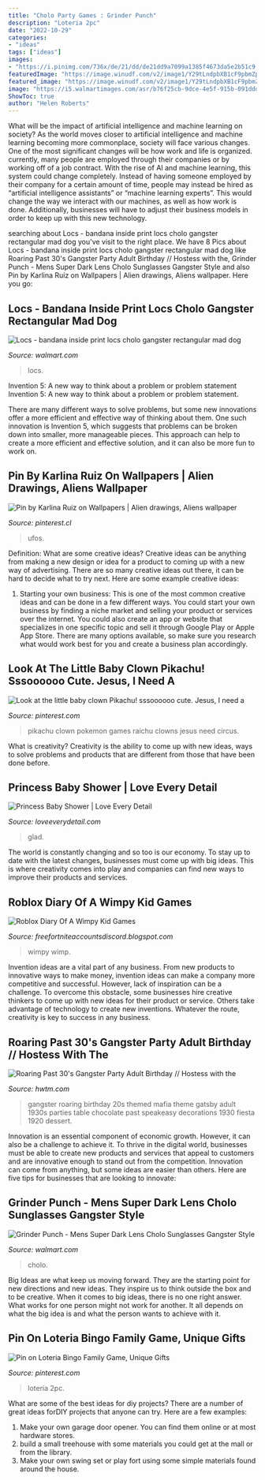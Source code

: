 ```yaml
---
title: "Cholo Party Games : Grinder Punch"
description: "Loteria 2pc"
date: "2022-10-29"
categories:
- "ideas"
tags: ["ideas"]
images:
- "https://i.pinimg.com/736x/de/21/dd/de21dd9a7099a1385f4673da5e2b51c9.jpg"
featuredImage: "https://image.winudf.com/v2/image1/Y29tLndpbXB1cF9pbmZpbml0dXNfc2NyZWVuXzBfMTU2MTAxMjc5N18wMjg/screen-0.jpg?fakeurl=1&amp;type=.jpg"
featured_image: "https://image.winudf.com/v2/image1/Y29tLndpbXB1cF9pbmZpbml0dXNfc2NyZWVuXzBfMTU2MTAxMjc5N18wMjg/screen-0.jpg?fakeurl=1&amp;type=.jpg"
image: "https://i5.walmartimages.com/asr/b76f25cb-9dce-4e5f-915b-091ddd66a8a1_1.aa8a90af3bcb8d9d09dd24c3f50a418a.jpeg"
ShowToc: true
author: "Helen Roberts"
---
```



What will be the impact of artificial intelligence and machine learning on society?
As the world moves closer to artificial intelligence and machine learning becoming more commonplace, society will face various changes. One of the most significant changes will be how work and life is organized. currently, many people are employed through their companies or by working off of a job contract. With the rise of AI and machine learning, this system could change completely. Instead of having someone employed by their company for a certain amount of time, people may instead be hired as “artificial intelligence assistants” or “machine learning experts”. This would change the way we interact with our machines, as well as how work is done. Additionally, businesses will have to adjust their business models in order to keep up with this new technology.

	

		
searching about Locs - bandana inside print locs cholo gangster rectangular mad dog you've visit to the right place. We have 8 Pics about Locs - bandana inside print locs cholo gangster rectangular mad dog like Roaring Past 30&#039;s Gangster Party Adult Birthday // Hostess with the, Grinder Punch - Mens Super Dark Lens Cholo Sunglasses Gangster Style and also Pin by Karlina Ruiz on Wallpapers | Alien drawings, Aliens wallpaper. Here you go:
		
    
## Locs - Bandana Inside Print Locs Cholo Gangster Rectangular Mad Dog

<img loading=lazy src="https://i5.walmartimages.com/asr/012f8d2e-c573-4af4-aea8-49520d365c39_1.5d9d486bbfd3237fe4c2e59c32891172.jpeg" onerror="this.onerror=null;this.src='https://tse1.mm.bing.net/th?id=OIP.FIKQWJb6Ye1j3D8aZsCndAHaHa&amp;pid=15.1';" alt="Locs - bandana inside print locs cholo gangster rectangular mad dog">

_Source: walmart.com_

>locs. 

	

Invention 5: A new way to think about a problem or problem statement
Invention 5: A new way to think about a problem or problem statement. 

There are many different ways to solve problems, but some new innovations offer a more efficient and effective way of thinking about them. One such innovation is Invention 5, which suggests that problems can be broken down into smaller, more manageable pieces. This approach can help to create a more efficient and effective solution, and it can also be more fun to work on.

    
## Pin By Karlina Ruiz On Wallpapers | Alien Drawings, Aliens Wallpaper

<img loading=lazy src="https://i.pinimg.com/originals/36/65/12/36651205fab486223acf011da6f7d7fb.jpg" onerror="this.onerror=null;this.src='https://tse1.mm.bing.net/th?id=OIP.nV7FNvz8KyOaMuouMRAM8gHaLH&amp;pid=15.1';" alt="Pin by Karlina Ruiz on Wallpapers | Alien drawings, Aliens wallpaper">

_Source: pinterest.cl_

>ufos. 

	

Definition: What are some creative ideas?
Creative ideas can be anything from making a new design or idea for a product to coming up with a new way of advertising. There are so many creative ideas out there, it can be hard to decide what to try next. Here are some example creative ideas:
1. Starting your own business: This is one of the most common creative ideas and can be done in a few different ways. You could start your own business by finding a niche market and selling your product or services over the internet. You could also create an app or website that specializes in one specific topic and sell it through Google Play or Apple App Store. There are many options available, so make sure you research what would work best for you and create a business plan accordingly.


    
## Look At The Little Baby Clown Pikachu! Sssoooooo Cute. Jesus, I Need A

<img loading=lazy src="https://s-media-cache-ak0.pinimg.com/originals/71/39/e1/7139e1bd98e99bf14541499f4b449758.jpg" onerror="this.onerror=null;this.src='https://tse1.mm.bing.net/th?id=OIP.QkCL93e1O9jf5WR8epeMmwHaFc&amp;pid=15.1';" alt="Look at the little baby clown Pikachu! sssoooooo cute. Jesus, I need a">

_Source: pinterest.com_

>pikachu clown pokemon games raichu clowns jesus need circus. 

	

What is creativity?
Creativity is the ability to come up with new ideas, ways to solve problems and products that are different from those that have been done before.

    
## Princess Baby Shower | Love Every Detail

<img loading=lazy src="https://led.blob.core.windows.net/wordpress/2012/05/Princess-Baby-Shower28-300x200.jpg" onerror="this.onerror=null;this.src='https://tse2.mm.bing.net/th?id=OIP.hTKCOJF_R2VDI2ckIqKPWAAAAA&amp;pid=15.1';" alt="Princess Baby Shower | Love Every Detail">

_Source: loveeverydetail.com_

>glad. 

	

The world is constantly changing and so too is our economy. To stay up to date with the latest changes, businesses must come up with big ideas. This is where creativity comes into play and companies can find new ways to improve their products and services.

    
## Roblox Diary Of A Wimpy Kid Games

<img loading=lazy src="https://image.winudf.com/v2/image1/Y29tLndpbXB1cF9pbmZpbml0dXNfc2NyZWVuXzBfMTU2MTAxMjc5N18wMjg/screen-0.jpg?fakeurl=1&amp;type=.jpg" onerror="this.onerror=null;this.src='https://tse4.mm.bing.net/th?id=OIP.lF7f5bZu7AG-WZFG5uRRowHaEK&amp;pid=15.1';" alt="Roblox Diary Of A Wimpy Kid Games">

_Source: freefortniteaccountsdiscord.blogspot.com_

>wimpy wimp. 

	

Invention ideas are a vital part of any business. From new products to innovative ways to make money, invention ideas can make a company more competitive and successful. However, lack of inspiration can be a challenge. To overcome this obstacle, some businesses hire creative thinkers to come up with new ideas for their product or service. Others take advantage of technology to create new inventions. Whatever the route, creativity is key to success in any business.

    
## Roaring Past 30&#039;s Gangster Party Adult Birthday // Hostess With The

<img loading=lazy src="http://www.hwtm.com/wp-content/uploads/2013/01/30s-gangster-dessert-table.jpg" onerror="this.onerror=null;this.src='https://tse4.mm.bing.net/th?id=OIP.6zbMYZEeG8cGUzM_dPgnagHaKy&amp;pid=15.1';" alt="Roaring Past 30&#039;s Gangster Party Adult Birthday // Hostess with the">

_Source: hwtm.com_

>gangster roaring birthday 20s themed mafia theme gatsby adult 1930s parties table chocolate past speakeasy decorations 1930 fiesta 1920 dessert. 

	

Innovation is an essential component of economic growth. However, it can also be a challenge to achieve it. To thrive in the digital world, businesses must be able to create new products and services that appeal to customers and are innovative enough to stand out from the competition. Innovation can come from anything, but some ideas are easier than others. Here are five tips for businesses that are looking to innovate:

    
## Grinder Punch - Mens Super Dark Lens Cholo Sunglasses Gangster Style

<img loading=lazy src="https://i5.walmartimages.com/asr/b76f25cb-9dce-4e5f-915b-091ddd66a8a1_1.aa8a90af3bcb8d9d09dd24c3f50a418a.jpeg" onerror="this.onerror=null;this.src='https://tse1.mm.bing.net/th?id=OIP.aeJD0FzQE6E6KI1yw9RT7AHaHa&amp;pid=15.1';" alt="Grinder Punch - Mens Super Dark Lens Cholo Sunglasses Gangster Style">

_Source: walmart.com_

>cholo. 

	

Big Ideas are what keep us moving forward. They are the starting point for new directions and new ideas. They inspire us to think outside the box and to be creative. When it comes to big ideas, there is no one right answer. What works for one person might not work for another. It all depends on what the big idea is and what the person wants to achieve with it.

    
## Pin On Loteria Bingo Family Game, Unique Gifts

<img loading=lazy src="https://i.pinimg.com/736x/de/21/dd/de21dd9a7099a1385f4673da5e2b51c9.jpg" onerror="this.onerror=null;this.src='https://tse1.mm.bing.net/th?id=OIP.pwtOIjAGxM_MOszio_MNNQHaJ3&amp;pid=15.1';" alt="Pin on Loteria Bingo Family Game, Unique Gifts">

_Source: pinterest.com_

>loteria 2pc. 

	

What are some of the best ideas for diy projects?
There are a number of great ideas forDIY projects that anyone can try. Here are a few examples: 
1. Make your own garage door opener. You can find them online or at most hardware stores.
2. build a small treehouse with some materials you could get at the mall or from the library.
3. Make your own swing set or play fort using some simple materials found around the house.

